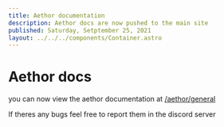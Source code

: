 ```yaml
---
title: Aethor documentation
description: Aethor docs are now pushed to the main site
published: Saturday, Setptember 25, 2021
layout: ../../../components/Container.astro
---
```


# Aethor docs

you can now view the aethor documentation at [/aethor/general](/aethor/general)

If theres any bugs feel free to report them in the discord server
